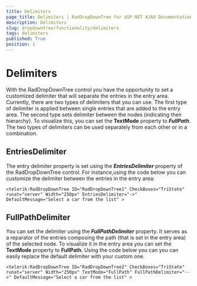 ```yaml
---
title: Delimiters
page_title: Delimiters | RadDropDownTree for ASP.NET AJAX Documentation
description: Delimiters
slug: dropdowntree/functionality/delimiters
tags: delimiters
published: True
position: 1
---
```


# Delimiters



With the RadDropDownTree control you have the opportunity to set a customized delimiter that will separate the entries in the entry area. Currently, there are two types of delimiters that you can use. The first type of delimiter is applied between single entries that are added to the entry area. The second type sets delimiter between the nodes (indicating their hierarchy). To visualize this, you can set the **TextMode** property to ***FullPath***. The two types of delimiters can be used separately from each other or in a combination.

## EntriesDelimiter

The entry delimiter property is set using the ***EntriesDelimiter*** property of the RadDropDownTree control. For instance,using the code below you can customize the delimiter between the entries in the entry area:

````ASPNET
<telerik:RadDropDownTree ID="RadDropDownTree1" CheckBoxes="TriState" runat="server" Width="250px" EntriesDelimiter="->" DefaultMessage="Select a car from the list" >
````

## FullPathDelimiter

You can set the delimiter using the ***FullPathDelimiter*** property. It serves as a reparator of the entries composing the path (that is set in the entry area) of the selected node. To visualize it in the entry area you can set the **TextMode** property to **FullPath**. Using the code below you can you can easily replace the default delimiter with your custom one.

````ASPNET
<telerik:RadDropDownTree ID="RadDropDownTree2" CheckBoxes="TriState" runat="server" Width="250px" TextMode="FullPath" FullPathDelimiter="-->" DefaultMessage="Select a car from the list" >
````



